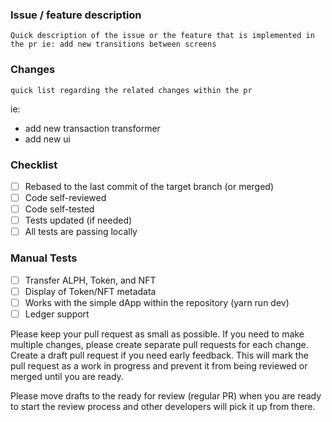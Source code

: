 ### Issue / feature description

`Quick description of the issue or the feature that is implemented in the pr ie: add new transitions between screens`

### Changes

`quick list regarding the related changes within the pr`

ie:

- add new transaction transformer
- add new ui

### Checklist

- [ ] Rebased to the last commit of the target branch (or merged)
- [ ] Code self-reviewed
- [ ] Code self-tested
- [ ] Tests updated (if needed)
- [ ] All tests are passing locally

### Manual Tests

- [ ] Transfer ALPH, Token, and NFT
- [ ] Display of Token/NFT metadata
- [ ] Works with the simple dApp within the repository (yarn run dev)
- [ ] Ledger support

Please keep your pull request as small as possible. If you need to make multiple changes, please create separate pull requests for each change. Create a draft pull request if you need early feedback. This will mark the pull request as a work in progress and prevent it from being reviewed or merged until you are ready.

Please move drafts to the ready for review (regular PR) when you are ready to start the review process and other developers will pick it up from there.
